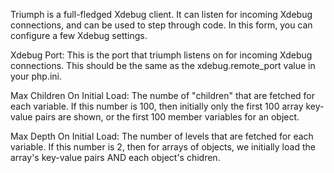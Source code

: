 
Triumph is a full-fledged Xdebug client.  It can listen for incoming Xdebug connections, and can be used to step through code.  In this form, you can configure a few Xdebug settings.

Xdebug Port: This is the port that triumph listens on for incoming Xdebug connections.  This should be the same as the xdebug.remote_port value in your php.ini.

Max Children On Initial Load: The numbe of "children" that are fetched for each variable. If this number is 100, then initially only the first 100 array key-value pairs are shown, or the first 100 member variables for an object.

Max Depth On Initial Load: The number of levels that are fetched for each variable. If this number is 2, then for arrays of objects, we initially load the array's key-value pairs AND each object's chidren.
